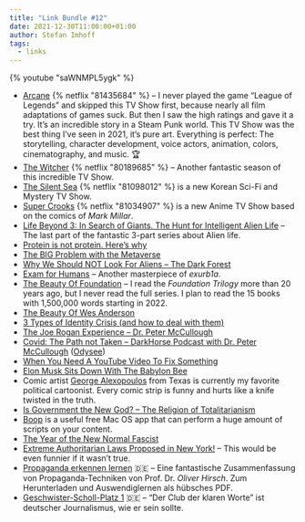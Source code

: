 ```yaml
---
title: "Link Bundle #12"
date: 2021-12-30T11:00:00+01:00
author: Stefan Imhoff
tags:
  - links
---
```


{% youtube "saWNMPL5ygk" %}

- [Arcane](https://www.themoviedb.org/tv/94605-arcane) {% netflix "81435684" %} – I never played the game “League of Legends” and skipped this TV Show first, because nearly all film adaptations of games suck. But then I saw the high ratings and gave it a try. It’s an incredible story in a Steam Punk world. This TV Show was the best thing I’ve seen in 2021, it’s pure art. Everything is perfect: The storytelling, character development, voice actors, animation, colors, cinematography, and music. 🏆
- [The Witcher](https://www.themoviedb.org/tv/71912-the-witcher) {% netflix "80189685" %} – Another fantastic season of this incredible TV Show.
- [The Silent Sea](https://www.themoviedb.org/tv/96777-the-silent-sea) {% netflix "81098012" %} is a new Korean Sci-Fi and Mystery TV Show.
- [Super Crooks](https://www.themoviedb.org/tv/127599) {% netflix "81034907" %} is a new Anime TV Show based on the comics of _Mark Millar_.
- [Life Beyond 3: In Search of Giants. The Hunt for Intelligent Alien Life](https://youtu.be/saWNMPL5ygk) – The last part of the fantastic 3-part series about Alien life.
- [Protein is not protein. Here’s why](https://youtu.be/hJNF2_dCWkg)
- [The BIG Problem with the Metaverse](https://youtu.be/u7KcjZkBKrc)
- [Why We Should NOT Look For Aliens – The Dark Forest](https://youtu.be/xAUJYP8tnRE)
- [Exam for Humans](https://youtu.be/9uhURpEbK40) – Another masterpiece of _exurb1a_.
- [The Beauty Of Foundation](https://youtu.be/gZUwxXUsJgk) – I read the _Foundation Trilogy_ more than 20 years ago, but I never read the full series. I plan to read the 15 books with 1,500,000 words starting in 2022.
- [The Beauty Of Wes Anderson](https://youtu.be/NloLrrGO__k)
- [3 Types of Identity Crisis (and how to deal with them)](https://youtu.be/if5YMnNKcNw)
- [The Joe Rogan Experience – Dr. Peter McCullough](https://open.spotify.com/episode/0aZte37vtFTkYT7b0b04Qz)
- [Covid: The Path not Taken – DarkHorse Podcast with Dr. Peter McCullough](https://youtu.be/-zg1j7Zquoc) ([Odysee](https://odysee.com/@BretWeinstein:f/covid-the-path-not-taken-darkhorse:e))
- [When You Need A YouTube Video To Fix Something](https://youtu.be/d8fJPvXyfc0)
- [Elon Musk Sits Down With The Babylon Bee](https://youtu.be/jvGnw1sHh9M)
- Comic artist [George Alexopoulos](https://twitter.com/GPrime85) from Texas is currently my favorite political cartoonist. Every comic strip is funny and hurts like a knife twisted in the truth.
- [Is Government the New God? – The Religion of Totalitarianism](https://youtu.be/WhNJJmmCkqY)
- [Boop](https://boop.okat.best/) is a useful free Mac OS app that can perform a huge amount of scripts on your content.
- [The Year of the New Normal Fascist](https://consentfactory.org/2021/12/16/the-year-of-the-new-normal-fascist/)
- [Extreme Authoritarian Laws Proposed in New York!](https://youtu.be/N-VDi8WJtBI) – This would be even funnier if it wasn’t true.
- [Propaganda erkennen lernen](https://clubderklarenworte.de/propaganda-erkennen-lernen/) 🇩🇪 – Eine fantastische Zusammenfassung von Propaganda-Techniken von Prof. Dr. _Oliver Hirsch_. Zum Herunterladen und Auswendiglernen als hübsches PDF.
- [Geschwister-Scholl-Platz 1](https://clubderklarenworte.de/geschwister-scholl-platz-1/) 🇩🇪 – “Der Club der klaren Worte” ist deutscher Journalismus, wie er sein sollte.
